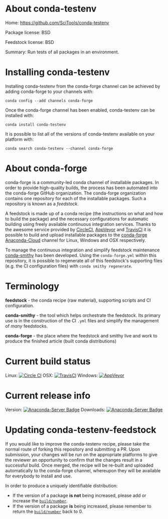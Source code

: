 About conda-testenv
===================

Home: https://github.com/SciTools/conda-testenv

Package license: BSD

Feedstock license: BSD

Summary: Run tests of all packages in an environment.



Installing conda-testenv
========================

Installing conda-testenv from the conda-forge channel can be achieved by adding conda-forge to your channels with:

```
conda config --add channels conda-forge
```

Once the conda-forge channel has been enabled, conda-testenv can be installed with:

```
conda install conda-testenv
```

It is possible to list all of the versions of conda-testenv available on your platform with:

```
conda search conda-testenv --channel conda-forge
```


About conda-forge
=================

conda-forge is a community-led conda channel of installable packages.
In order to provide high-quality builds, the process has been automated into the
conda-forge GitHub organization. The conda-forge organization contains one repository 
for each of the installable packages. Such a repository is known as a *feedstock*.

A feedstock is made up of a conda recipe (the instructions on what and how to build
the package) and the necessary configurations for automatic building using freely
available continuous integration services. Thanks to the awesome service provided by
[CircleCI](https://circleci.com/), [AppVeyor](http://www.appveyor.com/)
and [TravisCI](https://travis-ci.org/) it is possible to build and upload installable
packages to the [conda-forge](https://anaconda.org/conda-forge)
[Anaconda-Cloud](http://docs.anaconda.org/) channel for Linux, Windows and OSX respectively.

To manage the continuous integration and simplify feedstock maintenance
[conda-smithy](http://github.com/conda-forge/conda-smithy) has been developed.
Using the ``conda-forge.yml`` within this repository, it is possible to regenerate all of
this feedstock's supporting files (e.g. the CI configuration files) with ``conda smithy regenerate``.


Terminology
===========

**feedstock** - the conda recipe (raw material), supporting scripts and CI configuration.

**conda-smithy** - the tool which helps orchestrate the feedstock.
                   Its primary use is in the construction of the CI ``.yml`` files
                   and simplify the management of *many* feedstocks.

**conda-forge** - the place where the feedstock and smithy live and work to
                  produce the finished article (built conda distributions)

Current build status
====================
Linux: [![Circle CI](https://circleci.com/gh/conda-forge/conda-testenv-feedstock.svg?style=svg)](https://circleci.com/gh/conda-forge/conda-testenv-feedstock)
OSX: [![TravisCI](https://travis-ci.org/conda-forge/conda-testenv-feedstock.svg?branch=master)](https://travis-ci.org/conda-forge/conda-testenv-feedstock) 
Windows: [![AppVeyor](https://ci.appveyor.com/api/projects/status/github/conda-forge/conda-testenv-feedstock?svg=True)](https://ci.appveyor.com/project/conda-forge/conda-testenv-feedstock/branch/master)

Current release info
====================
Version: [![Anaconda-Server Badge](https://anaconda.org/conda-forge/conda-testenv/badges/version.svg)](https://anaconda.org/conda-forge/conda-testenv)
Downloads: [![Anaconda-Server Badge](https://anaconda.org/conda-forge/conda-testenv/badges/downloads.svg)](https://anaconda.org/conda-forge/conda-testenv)


Updating conda-testenv-feedstock
================================

If you would like to improve the conda-testenv recipe, please take the normal
route of forking this repository and submitting a PR. Upon submission, your changes will
be run on the appropriate platforms to give the reviewer an opportunity to confirm that the
changes result in a successful build. Once merged, the recipe will be re-built and uploaded
automatically to the conda-forge channel, whereupon they will be available for everybody to
install and use.

In order to produce a uniquely identifiable distribution:
 * If the version of a package **is not** being increased, please add or increase
   the [``build/number``](http://conda.pydata.org/docs/building/meta-yaml.html#build-number-and-string). 
 * If the version of a package **is** being increased, please remember to return
   the [``build/number``](http://conda.pydata.org/docs/building/meta-yaml.html#build-number-and-string)
   back to 0.
